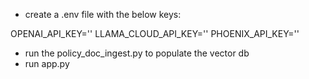 - create a .env file with the below keys:

OPENAI_API_KEY=''
LLAMA_CLOUD_API_KEY=''
PHOENIX_API_KEY=''

- run the policy_doc_ingest.py to populate the vector db
- run app.py